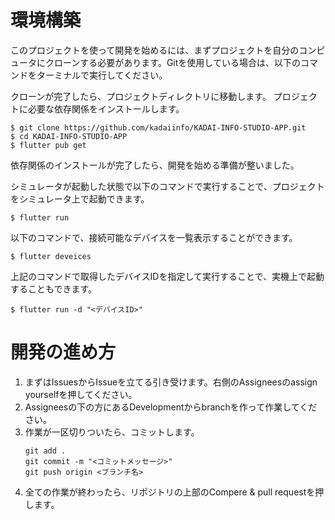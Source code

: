 # 環境構築
このプロジェクトを使って開発を始めるには、まずプロジェクトを自分のコンピュータにクローンする必要があります。Gitを使用している場合は、以下のコマンドをターミナルで実行してください。

クローンが完了したら、プロジェクトディレクトリに移動します。
プロジェクトに必要な依存関係をインストールします。

```
$ git clone https://github.com/kadaiinfo/KADAI-INFO-STUDIO-APP.git
$ cd KADAI-INFO-STUDIO-APP
$ flutter pub get
```
依存関係のインストールが完了したら、開発を始める準備が整いました。

シミュレータが起動した状態で以下のコマンドで実行することで、プロジェクトをシミュレータ上で起動できます。
```
$ flutter run
```

以下のコマンドで、接続可能なデバイスを一覧表示することができます。
```
$ flutter deveices
```

上記のコマンドで取得したデバイスIDを指定して実行することで、実機上で起動することもできます。
```
$ flutter run -d "<デバイスID>"
```

# 開発の進め方
1. まずはIssuesからIssueを立てる引き受けます。右側のAssigneesのassign yourselfを押してください。
2. Assigneesの下の方にあるDevelopmentからbranchを作って作業してください。
3. 作業が一区切りついたら、コミットします。
    ```
    git add .
    git commit -m "<コミットメッセージ>"
    git push origin <ブランチ名>
    ```
4. 全ての作業が終わったら、リポジトリの上部のCompere & pull requestを押します。


